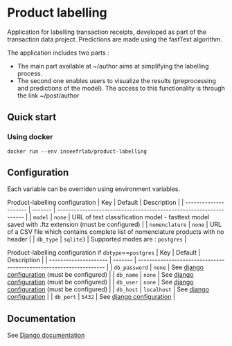# Product labelling

Application for labelling transaction receipts, developed as part of the transaction data project. Predictions are made using the fastText algorithm.

The application includes two parts :

* The main part available at ~/author aims at simplifying the labelling process.
* The second one enables users to visualize the results (preprocessing and predictions of the model). The access to this functionality is through the link ~/post/author

## Quick start

### Using docker

```
docker run --env inseefrlab/product-labelling
```

## Configuration

Each variable can be overriden using environment variables.

Product-labelling configuration
| Key | Default | Description |
| --------------------- | ------- | ------------------------------------------------------------------ |
| `model` | `none` | URL of text classification model - fasttext model saved with .ftz extension (must be configured) |
| `nomenclature` | `none` | URL of a CSV file which contains complete list of nomenclature products with no header |
| `db_type` | `sqlite3` | Supported modes are : `postgres` |

Product-labelling configuration if `dbtype`==`postgres`
| Key | Default | Description |
| --------------------- | ------- | ------------------------------------------------------------------ |
| `db_password` | `none` | See [django configuration](https://docs.djangoproject.com/fr/3.0/ref/settings/#std:setting-DATABASES) (must be configured) |
| `db_name` | `none` | See [django configuration](https://docs.djangoproject.com/fr/3.0/ref/settings/#std:setting-DATABASES) (must be configured) |
| `db_user` | `none` | See [django configuration](https://docs.djangoproject.com/fr/3.0/ref/settings/#std:setting-DATABASES) (must be configured) |
| `db_host` | `localhost` | See [django configuration](https://docs.djangoproject.com/fr/3.0/ref/settings/#std:setting-DATABASES) |
| `db_port` | `5432` | See [django configuration](https://docs.djangoproject.com/fr/3.0/ref/settings/#std:setting-DATABASES) |

## Documentation

See [Django documentation](https://docs.djangoproject.com/fr/3.0/)



